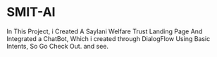 # SMIT-AI
In This Project, i Created A Saylani Welfare Trust Landing Page And Integrated a ChatBot, Which i created through DialogFlow Using Basic Intents, So Go Check Out. and see.
